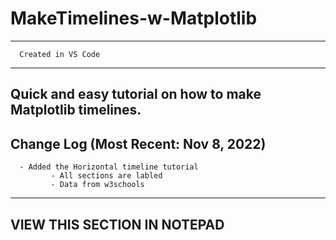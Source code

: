 # MakeTimelines-w-Matplotlib
----------
      Created in VS Code
----------
Quick and easy tutorial on how to make Matplotlib timelines.
----------
Change Log (Most Recent: Nov 8, 2022)
----------
      - Added the Horizontal timeline tutorial
             - All sections are labled
             - Data from w3schools
----------
VIEW THIS SECTION IN NOTEPAD
----------
<!--
                      gG88Pp                    
                     8888888b                   
                    d888::::8)                  
   G88888888888888  Y88888::8Y  88888888888888P 
    ~d8:::::::::88  `88888888'  88:::::::;88'~  
      ~d88';88::88    P8888P    88:;88:;88'~    
         ~d88888888,    YY    ,888888888'       
                  `p88888888889`                
            .d8888. `888888888'.d!!!!b          
            Y8888888.   YY   .d!!!!!!!b         
            ~d88888888. YY  y!!!!!!!!b'         
                  `8888.YYy!!!!!'               
                    `888Y!!!!!'                 
                     y!!!!!!!                   
                   y!!!!!!!888a                 
                 y!!!!!~YY~d888p                
                d!!!!!" YY  88888               
                !!!!!C  YY  9888p               
                 ~d!!!a YYy9888y'               
                   ~!!!!Y888889'                
                    .#8888889.                  
                  .8888888#!!!!.                
                .d88888'YY `!!!!!               
                Y88888' YY  `!!!!'              
-Enjoy!-        d88Y'   YY    `!!'
-->
